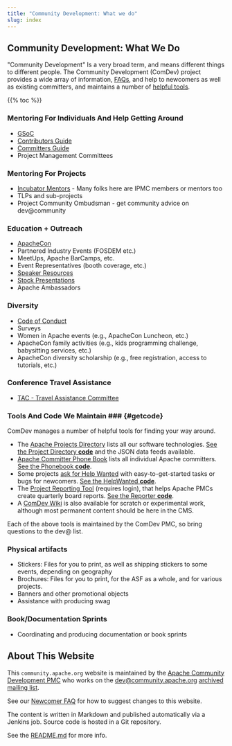 ```yaml
---
title: "Community Development: What we do"
slug: index
---
```


## Community Development: What We Do

"Community Development" Is a very broad term, and means different things
to different people. The Community Development (ComDev) project 
provides a wide array of information, [FAQs](/newbiefaq.html), and help to newcomers as
well as existing committers, and maintains a number of [helpful tools](#getcode).

{{% toc %}}

### Mentoring For Individuals And Help Getting Around
- [GSoC](/gsoc.html)
- [Contributors Guide](/newcomers/)
- [Committers Guide](/committers)
- Project Management Committees

### Mentoring For Projects
- [Incubator Mentors](https://incubator.apache.org/guides/mentor.html) - Many folks here are IPMC members or mentors too
- TLPs and sub-projects
- Project Community Ombudsman  - get community advice on dev@community

### Education + Outreach
- [ApacheCon](https://apachecon.com/)
- Partnered Industry Events (FOSDEM etc.)
- MeetUps, Apache BarCamps, etc.
- Event Representatives (booth coverage, etc.)
- [Speaker Resources](/speakers/)
- [Stock Presentations](/speakers/slides.html)
- Apache Ambassadors

### Diversity
- [Code of Conduct](https://www.apache.org/foundation/policies/conduct.html)
- Surveys
- Women in Apache events (e.g., ApacheCon Luncheon, etc.)
- ApacheCon family activities (e.g., kids programming challenge,
  babysitting services, etc.)
- ApacheCon diversity scholarship (e.g., free registration, access to
  tutorials, etc.)

### Conference Travel Assistance
- [TAC - Travel Assistance Committee](https://www.apache.org/travel)

### Tools And Code We Maintain ### {#getcode}

ComDev manages a number of helpful tools for finding your way around.

  - The [Apache Projects Directory](https://projects.apache.org/) lists all our software technologies.  [See the Project Directory **code**](https://projects.apache.org/about.html) and the JSON data feeds available.
  - [Apache Committer Phone Book](https://home.apache.org/) lists all individual Apache committers.  [See the Phonebook **code**](https://home.apache.org/phonebook-about.html).
  - Some projects [ask for Help Wanted](https://helpwanted.apache.org/) with easy-to-get-started tasks or bugs for newcomers.  [See the HelpWanted **code**](https://svn.apache.org/viewvc/comdev/helpwanted.apache.org/).
  - The [Project Reporting Tool](https://reporter.apache.org/) (requires login), that helps Apache PMCs create quarterly board reports.  [See the Reporter **code**](https://svn.apache.org/repos/asf/comdev/projects.apache.org/).
  - A [ComDev Wiki](https://cwiki.apache.org/confluence/display/COMDEV/ComDev+Wiki) is also available for scratch or experimental work, although most permanent content should be here in the CMS.

Each of the above tools is maintained by the ComDev PMC, so bring questions to the dev@ list.

### Physical artifacts

* Stickers: Files for you to print, as well as shipping
  stickers to some events, depending on geography
* Brochures: Files for you to print, for the ASF as a
  whole, and for various projects.
* Banners and other promotional objects
* Assistance with producing swag

### Book/Documentation Sprints

* Coordinating and producing documentation or book sprints

## About This Website

This `community.apache.org` website is maintained by the [Apache Community Development PMC](/) who works on the 
dev@community.apache.org [archived mailing list](/lists.html).

See our [Newcomer FAQ](/newbiefaq.html#websitecms) for how to suggest changes to this website.

The content is written in Markdown and published automatically via a Jenkins job.
Source code is hosted in a Git repository.

See the [README.md](https://github.com/apache/comdev-site/blob/master/README.md) for more info.
